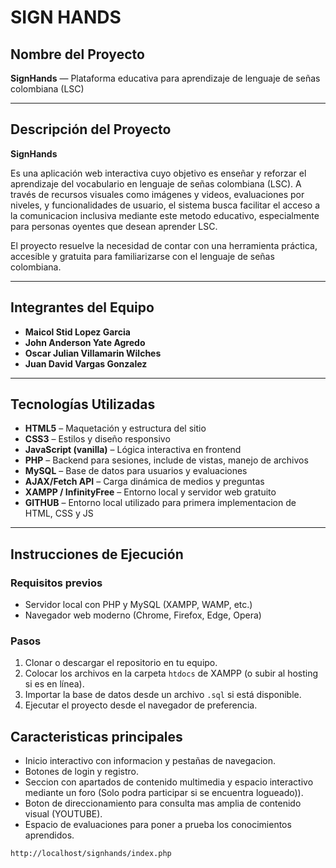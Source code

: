 # SIGN HANDS

## Nombre del Proyecto
**SignHands** — Plataforma educativa para aprendizaje de lenguaje de señas colombiana (LSC)

---

## Descripción del Proyecto

**SignHands** 

Es una aplicación web interactiva cuyo objetivo es enseñar y reforzar el aprendizaje del vocabulario en lenguaje de señas colombiana (LSC). A través de recursos visuales como imágenes y videos, evaluaciones por niveles, y funcionalidades de usuario, el sistema busca facilitar el acceso a la comunicacion inclusiva mediante este metodo educativo, especialmente para personas oyentes que desean aprender LSC.

El proyecto resuelve la necesidad de contar con una herramienta práctica, accesible y gratuita para familiarizarse con el lenguaje de señas colombiana.

---

## Integrantes del Equipo

- **Maicol Stid Lopez Garcia**
- **John Anderson Yate Agredo**
- **Oscar Julian Villamarin Wilches**
- **Juan David Vargas Gonzalez**

---

## Tecnologías Utilizadas

- **HTML5** – Maquetación y estructura del sitio
- **CSS3** – Estilos y diseño responsivo
- **JavaScript (vanilla)** – Lógica interactiva en frontend
- **PHP** – Backend para sesiones, include de vistas, manejo de archivos
- **MySQL** – Base de datos para usuarios y evaluaciones
- **AJAX/Fetch API** – Carga dinámica de medios y preguntas
- **XAMPP / InfinityFree** – Entorno local y servidor web gratuito
- **GITHUB** – Entorno local utilizado para primera implementacion de HTML, CSS y JS

---

## Instrucciones de Ejecución

### Requisitos previos
- Servidor local con PHP y MySQL (XAMPP, WAMP, etc.)
- Navegador web moderno (Chrome, Firefox, Edge, Opera)

### Pasos

1. Clonar o descargar el repositorio en tu equipo.
2. Colocar los archivos en la carpeta `htdocs` de XAMPP (o subir al hosting si es en línea).
3. Importar la base de datos desde un archivo `.sql` si está disponible.
4. Ejecutar el proyecto desde el navegador de preferencia.

## Caracteristicas principales
- Inicio interactivo con informacion y pestañas de navegacion.
- Botones de login y registro.
- Seccion con apartados de contenido multimedia y espacio interactivo mediante un foro (Solo podra participar si se encuentra logueado)).
- Boton de direccionamiento para consulta mas amplia de contenido visual (YOUTUBE).
- Espacio de evaluaciones para poner a prueba los conocimientos aprendidos.

```bash
http://localhost/signhands/index.php
